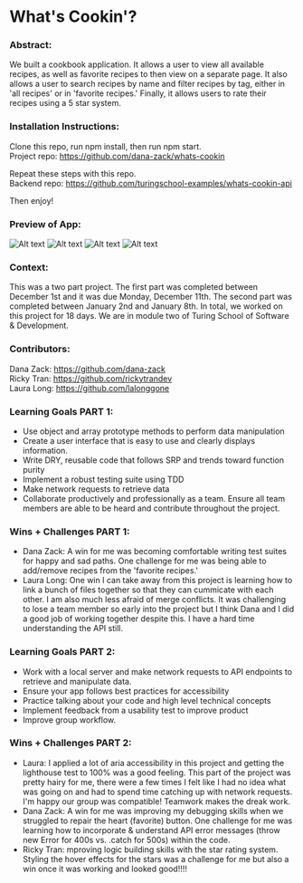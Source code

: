 # What's Cookin'?

### Abstract:
[//]: <> (Briefly describe what you built and its features. What problem is the app solving? How does this application solve that problem?)
We built a cookbook application. It allows a user to view all available recipes, as well as favorite recipes to then view on a separate page. It also allows a user to search recipes by name and filter recipes by tag, either in 'all recipes' or in 'favorite recipes.' Finally, it allows users to rate their recipes using a 5 star system.

### Installation Instructions:
[//]: <> (What steps does a person have to take to get your app cloned down and running?)
Clone this repo, run npm install, then run npm start. <br>
Project repo: https://github.com/dana-zack/whats-cookin

Repeat these steps with this repo. <br>
Backend repo: https://github.com/turingschool-examples/whats-cookin-api

Then enjoy!

### Preview of App:

![Alt text](<src/images/Screenshot 2024-01-08 at 6.21.30 PM.png>)
![Alt text](<src/images/Screenshot 2024-01-08 at 6.21.51 PM.png>)
![Alt text](<src/images/Screenshot 2024-01-08 at 6.22.40 PM.png>)
![Alt text](<src/images/Screenshot 2024-01-08 at 6.22.13 PM.png>)

### Context:
[//]: <> (Give some context for the project here. How long did you have to work on it? How far into the Turing program are you?)
This was a two part project. The first part was completed between December 1st and it was due Monday, December 11th. The second part was completed between January 2nd and January 8th. In total, we worked on this project for 18 days. We are in module two of Turing School of Software & Development.

### Contributors:
Dana Zack: https://github.com/dana-zack <br>
Ricky Tran: https://github.com/rickytrandev <br>
Laura Long: https://github.com/lalonggone

### Learning Goals PART 1:
[//]: <> (What were the learning goals of this project? What tech did you work with?)
* Use object and array prototype methods to perform data manipulation
* Create a user interface that is easy to use and clearly displays information.
* Write DRY, reusable code that follows SRP and trends toward function purity
* Implement a robust testing suite using TDD
* Make network requests to retrieve data
* Collaborate productively and professionally as a team. Ensure all team members are able to be heard and contribute throughout the project.

### Wins + Challenges PART 1:
[//]: <> (What are 2-3 wins you have from this project? What were some challenges you faced - and how did you get over them?)

* Dana Zack: A win for me was becoming comfortable writing test suites for happy and sad paths. One challenge for me was being able to add/remove recipes from the 'favorite recipes.'
* Laura Long: One win I can take away from this project is learning how to link a bunch of files together so that they can cummicate with each other. I am also much less afraid of merge conflicts. It was challenging to lose a team member so early into the project but I think Dana and I did a good job of working together despite this. I have a hard time understanding the API still. 

### Learning Goals PART 2:
[//]: <> (What were the learning goals of this project? What tech did you work with?)
* Work with a local server and make network requests to API endpoints to retrieve and manipulate data.
* Ensure your app follows best practices for accessibility
* Practice talking about your code and high level technical concepts
* Implement feedback from a usability test to improve product
* Improve group workflow.

### Wins + Challenges PART 2:
[//]: <> (What are 2-3 wins you have from this project? What were some challenges you faced - and how did you get over them?)
* Laura: I applied a lot of aria accessibility in this project and getting the lighthouse test to 100% was a good feeling. This part of the project was pretty hairy for me, there were a few times I felt like I had no idea what was going on and had to spend time catching up with network requests. I'm happy our group was compatible! Teamwork makes the dreak work.
* Dana Zack: A win for me was improving my debugging skills when we struggled to repair the heart (favorite) button. One challenge for me was learning how to incorporate & understand API error messages (throw new Error for 400s vs. .catch for 500s) within the code.
* Ricky Tran: mproving logic building skills with the star rating system. Styling the hover effects for the stars was a challenge for me but also a win once it was working and looked good!!!!